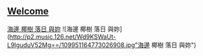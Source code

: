 ## [Welcome  ](https://zkeq.github.io/zkeq/%C2%B7index.htm)

[海邊 椰樹 落日 與妳](https://music.163.com/#/song?id=1428573870)
![海邊 椰樹 落日 與妳](http://p2.music.126.net/Wd9KSWaUt-L9IguduV52Mg==/109951164773026908.jpg"海邊 椰樹 落日 與妳")

<audio id="bgmMusic" src="http://music.163.com/song/media/outer/url?id=1428573870.mp3" preload="auto" type="audio/mp3" autoplay loop></audio>
